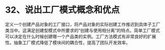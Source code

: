# 32、说出工厂模式概念和优点

定义一个创建产品对象的工厂接口，将产品对象的实际创建工作推迟到具体子工厂类当中。这满足创建型模式中所要求的“创建与使用相分离”的特点。简单工厂模式可以决定在什么时候创建哪一个产品类的实例。工厂方法模式有非常良好的扩展性。抽象工厂模式降低了模块间的耦合性，提高了团队开发效率。 
